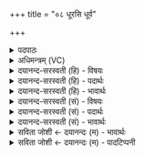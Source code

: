 +++
title = "०८ धूरसि धूर्व"

+++
<details><summary>पदपाठः</summary>

धूः। अ॒सि॒। धूर्व॑। धूर्व॑न्तं। धूर्व॑। तं। यः। अ॒स्मान्। धूर्व॑ति। तं। धू॒र्व॒। यं। व॒यं। धूर्वा॑मः। दे॒वाना॑म्। अ॒सि॒। वह्नि॑तम॒मिति॒ वह्नि॑ऽतमम्। सस्नि॑तम॒मिति॒ सस्नि॑ऽतमम्। पप्रि॑तम॒मिति॒ पप्रि॑ऽतमम्। जुष्ट॑तम॒मिति॒ जुष्ट॑ऽतमम्। दे॒व॒हूत॑म॒मिति दे॒व॒हूऽत॑मम्। ८।
</details>

<details><summary>अधिमन्त्रम् (VC)</summary>

- अग्निर्देवता
- परमेष्ठी प्रजापतिर्ऋषिः
- निचृत् अतिजगती
- निषादः
</details>

<details><summary>दयानन्द-सरस्वती (हि) - विषयः</summary>

सब क्रियाओं के धारण करनेवाले ईश्वर और पदार्थविद्या की सिद्धि के हेतु भौतिक अग्नि का उपदेश अगले मन्त्र में किया है ॥
</details>

<details><summary>दयानन्द-सरस्वती (हि) - पदार्थः</summary>

पदार्थान्वयभाषाः -  हे परमेश्वर ! आप (धूः) सब दोषों के नाश और जगत् की रक्षा करनेवाले (असि) हैं, इस कारण हम लोग इस बुद्धि से (देवानाम्) विद्वानों को विद्या मोक्ष और सुख में (वह्नितमम्) यथायोग्य पहुँचाने (सस्नितमम्) अतिशय कर के शुद्ध करने (पप्रितमम्) सब विद्या और आनन्द से संसार को पूर्ण करने (जुष्टतमम्) धार्मिक भक्तजनों के सेवा करने योग्य और (देवहूतमम्) विद्वानों की स्तुति करने योग्य आप की नित्य उपासना करते हैं। (यः) जो कोई द्वेषी, छली, कपटी, पापी, कामक्रोधादियुक्त मनुष्य (अस्मान्) धर्मात्मा और सब को सुख से युक्त करनेवाले हम लोगों को (धूर्वति) दुःख देता है और (यम्) जिस पापीजन को (वयम्) हम लोग (धूर्वामः) दुःख देते हैं, (तम्) उसको आप (धूर्व) शिक्षा कीजिये तथा जो सबसे द्रोह करने वा सबको दुःख देता है, उसको भी आप सदैव (धूर्व) ताड़ना कीजिये ॥८॥ हे शिल्पविद्या को जानने की इच्छा करनेवाले मनुष्य ! तू जो भौतिक अग्नि (धूः) सब पदार्थों का छेदन और अन्धकार का नाश करनेवाला (असि) है तथा जो कला चलाने की चतुराई से यानों में विद्वानों को (वह्नितमम्) सुख पहुँचाने (सस्नितमम्) शुद्धि होने का हेतु (पप्रितमम्) शिल्पविद्या का मुख्य साधन (जुष्टतमम्) कारीगर लोग जिस का सेवन करते हैं तथा जो (देवहूतमम्) विद्वानों को स्तुति करने योग्य अग्नि है, उस को (वयम्) हम लोग (धूर्वामः) ताड़ते हैं और जिसका सेवन युक्ति से न किया जाय तो (अस्मान्) हम लोगों को (धूर्वति) पीड़ा करता है, (तम्) उस (धूर्वन्तम्) पीड़ा करनेवाले अग्नि को (धूर्व) यानादिकों में युक्त कर तथा हे वीर पुरुष ! तुम (यः) जो दुष्ट शत्रु (अस्मान्) हम लोगों को (धूर्वति) दुःख देता है (तम्) उस को (धूर्व) नष्ट कर तथा जो कोई चोर आदि है, उसका भी (धूर्व) नाश कीजिये ॥८॥
</details>

<details><summary>दयानन्द-सरस्वती (हि) - भावार्थः</summary>

भावार्थभाषाः -  जो ईश्वर सब जगत् को धारण कर रहा है, वह पापी दुष्ट जीवों को उन के किये हुए पापों के अनुकूल दण्ड देकर दुःखयुक्त और धर्मात्मा पुरुषों को उत्तम कर्मों के अनुसार फल देके उन की रक्षा करता है, वही सब सुखों की प्राप्ति, आत्मा की शुद्धि कराने और पूर्ण विद्या का देनेवाला, विद्वानों के स्तुति करने योग्य तथा प्रीति और इष्ट बुद्धि से सेवा करने योग्य है, दूसरा कोई नहीं। तथा यह प्रत्यक्ष भौतिक अग्नि भी सम्पूर्ण शिल्पविद्याओं की क्रियाओं को सिद्ध करने तथा उनका मुख्य साधन और पृथिवी आदि पदार्थों में अपने प्रकाश अथवा उनकी प्राप्ति से श्रेष्ठ है, क्योंकि जिस से सिद्ध की हुई आग्नेय आदि उत्तम शस्त्रास्त्रविद्या से शत्रुओं का पराजय होता है, इस से यह भी विद्या की युक्तियों से होम और विमान आदि के सिद्ध करने के लिये सेवा करने के योग्य है ॥८॥
</details>

<details><summary>दयानन्द-सरस्वती (सं) - विषयः</summary>

अथ सर्वविद्याधारकेश्वरो विद्यासाधनीभूतो भौतिकोऽग्निश्चोपदिश्यते ॥
</details>

<details><summary>दयानन्द-सरस्वती (सं) - पदार्थः</summary>

पदार्थान्वयभाषाः -  हे परमेश्वर ! यतस्त्वं धूरसि सर्वाभिरक्षकश्चासि तस्माद्वयमिष्टबुद्ध्या देवानां वह्नितमं सस्नितमं पप्रितमं जुष्टतमं देवहूतमं त्वां नित्यमुपास्महे। योऽस्मान् धूर्वति यं च वयं धूर्वामस्तं त्वं धूर्व। यश्च सर्वद्रोही तमपि धूर्वन्तं सर्वहिंसकं सदैव धूर्व। इत्येकः। हे शिल्पविद्यां चिकीर्षो ! त्वं यो भौतिकोऽग्निधूः सर्वपदार्थच्छेदकत्वाद्धिंसको (असि) अस्ति तं कलाकौशलेन यानेषु सम्प्रयोजनीयं देवानां वह्नितमं सस्नितमं पप्रितमं जुष्टतमं देवहूतममग्निं [यं च] वयं धूर्वामस्ताडयामः। योऽयुक्त्या सेवितोऽस्मान् धूर्वति तं धूर्वन्तमग्निं धूर्व। हे वीर ! त्वं यो दुष्टशत्रुरस्मान् धूर्वति तमप्याग्नेयास्त्रेण धूर्व यश्च दस्युरस्ति तमपि धूर्व ॥८॥
</details>

<details><summary>दयानन्द-सरस्वती (सं) - भावार्थः</summary>

भावार्थभाषाः -  यो धातेश्वरः सर्वं जगद्दधाति पापिनो दुष्टान् जीवान् तत्कृतपापफलदानेन ताडयति धार्मिकांश्च रक्षति। सर्वसुखप्रापक आत्मशुद्धिकारकः पूर्णविद्याप्रदाता विद्वद्भिः स्तोतव्यः प्रीत्येष्टबुद्ध्या च सेवनीयोऽस्ति। स एव सर्वैर्मनुष्यैर्भजनीयः। तथैव योऽग्निः सकलशिल्पविद्याक्रियासाधकतमः पृथिव्यादिपदार्थानां मध्ये प्रकाशकप्रापकतमतया श्रेष्ठोऽस्ति। यस्य प्रयोगेणाग्नेयास्त्रादिविद्यया शत्रूणां पराजयो भवति स एव शिल्पिभिर्विद्यायुक्त्या होमयानक्रियासिध्यर्थं सेवनीयः ॥८॥
</details>

<details><summary>सविता जोशी ← दयानन्दः (म) - भावार्थः</summary>

भावार्थभाषाः -  जो ईश्वर जगाला धारण करतो, पापी दुष्ट जीवांना त्यांच्या पापानुसार दुःख भोगण्याची शिक्षा देतो व धार्मिक माणसांना उत्तम कर्मानुसार फळ देतो व त्यांचे रक्षण करतो तोच सर्व सुख देतो. तोच आत्म्याला शुद्ध करतो. पूर्ण विद्या देतो. विद्वान लोक त्याची स्तुती करतात. तोच भक्ती करण्यायोग्य आहे व शुद्ध बुद्धीने प्राप्त करण्यायोग्य आहे. दुसरा कुणीही नाही.
</details>

<details><summary>सविता जोशी ← दयानन्दः (म) - पादटिप्पनी</summary>

टिप्पणी:   हा भौतिक अग्नीसुद्धा शिल्पविद्या क्रियान्वित करण्याचे मुख्य साधन असून, पृथ्वीवरील प्रकाश व पदार्थांची प्राप्ती त्याच्यामुळेच होते. पृथ्वी इत्यादी पदार्थात तो स्थित असतो. त्यामुळे तो श्रेष्ठ आहे. त्याच्यामुळेच आग्नेय शस्त्रास्त्र विद्येने शत्रूंचा पराभव होतो त्यासाठी हा भौतिक अग्नी होम करणे, विमान चालविणे इत्यादींसाठी उपयोगात आणला पाहिजे.
</details>
